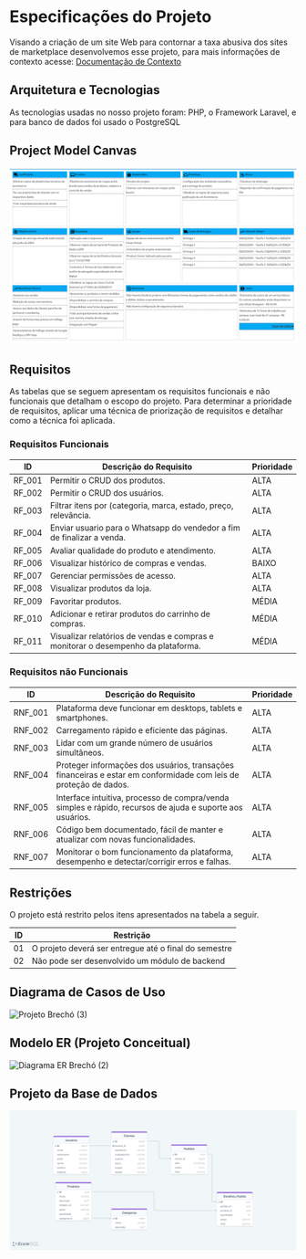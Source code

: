 # Especificações do Projeto

Visando a criação de um site Web para contornar a taxa abusiva dos sites de marketplace desenvolvemos esse projeto, para mais informações de contexto acesse: <span style="color:red"><a href="1-Documentação de Contexto.md"> Documentação de Contexto</a></span>

## Arquitetura e Tecnologias

As tecnologias usadas no nosso projeto foram: PHP, o Framework Laravel, e para banco de dados foi usado o PostgreSQL

## Project Model Canvas

<img src="img/project_model_canvas_renova.png" />



## Requisitos

As tabelas que se seguem apresentam os requisitos funcionais e não funcionais que detalham o escopo do projeto. Para determinar a prioridade de requisitos, aplicar uma técnica de priorização de requisitos e detalhar como a técnica foi aplicada.

### Requisitos Funcionais

|ID    |Descrição do Requisito  |Prioridade|
|------|--------------------------------------------|----|
|RF_001|Permitir o CRUD dos produtos.|ALTA| 
|RF_002|Permitir o CRUD dos usuários.|ALTA| 
|RF_003|Filtrar itens por (categoria, marca, estado, preço, relevância.|ALTA|
|RF_004|Enviar usuario para o Whatsapp do vendedor a fim de finalizar a venda.|ALTA|
|RF_005|Avaliar qualidade do produto e atendimento.|ALTA|
|RF_006|Visualizar histórico de compras e vendas.|BAIXO|
|RF_007|Gerenciar permissões de acesso.|ALTA|
|RF_008|Visualizar produtos da loja.|ALTA|
|RF_009|Favoritar produtos.|MÉDIA|
|RF_010|Adicionar e retirar produtos do carrinho de compras.|MÉDIA|
|RF_011|Visualizar relatórios de vendas e compras e monitorar o desempenho da plataforma.|MÉDIA|

### Requisitos não Funcionais

|ID     | Descrição do Requisito  |Prioridade |
|-------|-------------------------|----|
|RNF_001| Plataforma deve funcionar em desktops, tablets e smartphones. | ALTA | 
|RNF_002| Carregamento rápido e eficiente das páginas. |  ALTA | 
|RNF_003| Lidar com um grande número de usuários simultâneos. |  ALTA |
|RNF_004| Proteger informações dos usuários, transações financeiras e estar em conformidade com leis de proteção de dados. |  ALTA |
|RNF_005| Interface intuitiva, processo de compra/venda simples e rápido, recursos de ajuda e suporte aos usuários. |  ALTA |
|RNF_006| Código bem documentado, fácil de manter e atualizar com novas funcionalidades. |  ALTA |
|RNF_007| Monitorar o bom funcionamento da plataforma, desempenho e detectar/corrigir erros e falhas. |  ALTA |

## Restrições

O projeto está restrito pelos itens apresentados na tabela a seguir.

|ID| Restrição                                             |
|--|-------------------------------------------------------|
|01| O projeto deverá ser entregue até o final do semestre |
|02| Não pode ser desenvolvido um módulo de backend        |

## Diagrama de Casos de Uso 

![Projeto Brechó (3)](https://github.com/ICEI-PUC-Minas-PMV-ADS/pmv-ads-2024-1-e5-proj-empext-t1-pmv-ads-2024-1-e3-proj-brecho/assets/103543979/a750b869-9db9-4c1f-8b9c-e6764cf04ad7)

## Modelo ER (Projeto Conceitual)

![Diagrama ER Brechó (2)](https://github.com/ICEI-PUC-Minas-PMV-ADS/pmv-ads-2024-1-e5-proj-empext-t1-pmv-ads-2024-1-e3-proj-brecho/assets/103543979/c22ce97e-28f7-4184-926c-546ba7ee8795)



## Projeto da Base de Dados

<img src="img/modelagem_dados.png" />

